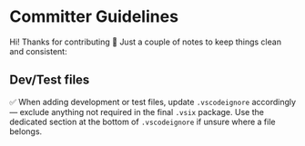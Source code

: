 # Committer Guidelines

Hi! Thanks for contributing 🤝
Just a couple of notes to keep things clean and consistent:

## Dev/Test files

✅ When adding development or test files, update `.vscodeignore` accordingly — exclude anything not required in the final `.vsix` package.
Use the dedicated section at the bottom of `.vscodeignore` if unsure where a file belongs.
